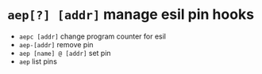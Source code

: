 <!-- TITLE: aep -->
#  `aep[?] [addr]`   manage esil pin hooks

- `aepc [addr]`   change program counter for esil
- `aep-[addr]`   remove pin
- `aep [name] @ [addr]`   set pin
- `aep`   list pins